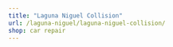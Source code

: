 ```yaml
---
title: "Laguna Niguel Collision"
url: /laguna-niguel/laguna-niguel-collision/
shop: car repair
---
```

